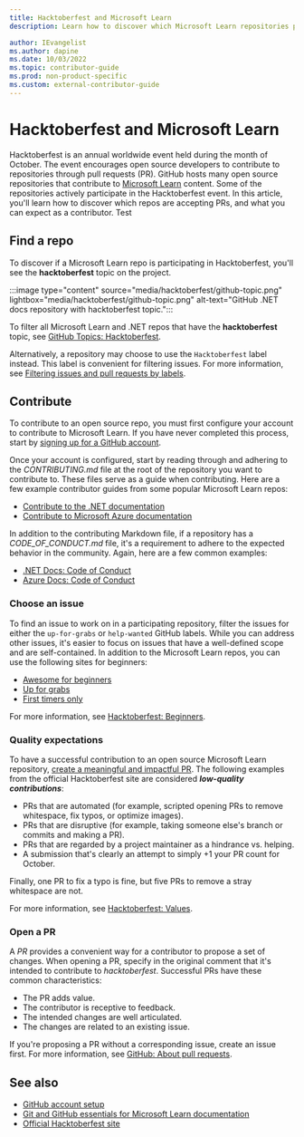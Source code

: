 ```yaml
---
title: Hacktoberfest and Microsoft Learn
description: Learn how to discover which Microsoft Learn repositories participate in Hacktoberfest, how to contribute, and what you can expect as a contributor.

author: IEvangelist
ms.author: dapine
ms.date: 10/03/2022
ms.topic: contributor-guide
ms.prod: non-product-specific
ms.custom: external-contributor-guide
---
```


# Hacktoberfest and Microsoft Learn

Hacktoberfest is an annual worldwide event held during the month of October. The event encourages open source developers to contribute to repositories through pull requests (PR). GitHub hosts many open source repositories that contribute to [Microsoft Learn](/) content. Some of the repositories actively participate in the Hacktoberfest event. In this article, you'll learn how to discover which repos are accepting PRs, and what you can expect as a contributor. Test
## Find a repo

To discover if a Microsoft Learn repo is participating in Hacktoberfest, you'll see the **hacktoberfest** topic on the project.

:::image type="content" source="media/hacktoberfest/github-topic.png" lightbox="media/hacktoberfest/github-topic.png" alt-text="GitHub .NET docs repository with hacktoberfest topic.":::

To filter all Microsoft Learn and .NET repos that have the **hacktoberfest** topic, see [GitHub Topics: Hacktoberfest](https://github.com/topics/hacktoberfest?q=org%3AMicrosoftDocs+org%3Adotnet).

Alternatively, a repository may choose to use the `Hacktoberfest` label instead. This label is convenient for filtering issues. For more information, see [Filtering issues and pull requests by labels](https://docs.github.com/github/administering-a-repository/finding-information-in-a-repository/filtering-issues-and-pull-requests-by-labels).

## Contribute

To contribute to an open source repo, you must first configure your account to contribute to Microsoft Learn. If you have never completed this process, start by [signing up for a GitHub account](./get-started-setup-github.md).

Once your account is configured, start by reading through and adhering to the _CONTRIBUTING.md_ file at the root of the repository you want to contribute to. These files serve as a guide when contributing. Here are a few example contributor guides from some popular Microsoft Learn repos:

- [Contribute to the .NET documentation](./dotnet/dotnet-contribute.md)
- [Contribute to Microsoft Azure documentation](https://github.com/MicrosoftDocs/azure-docs/blob/main/CONTRIBUTING.md)

In addition to the contributing Markdown file, if a repository has a *CODE_OF_CONDUCT.md* file, it's a requirement to adhere to the expected behavior in the community. Again, here are a few common examples:

- [.NET Docs: Code of Conduct](https://github.com/dotnet/docs/blob/main/CODE_OF_CONDUCT.md)
- [Azure Docs: Code of Conduct](https://github.com/MicrosoftDocs/azure-docs/blob/main/CODE_OF_CONDUCT.md)

### Choose an issue

To find an issue to work on in a participating repository, filter the issues for either the `up-for-grabs` or `help-wanted` GitHub labels. While you can address other issues, it's easier to focus on issues that have a well-defined scope and are self-contained. In addition to the Microsoft Learn repos, you can use the following sites for beginners:

- [Awesome for beginners](https://github.com/mungell/awesome-for-beginners)
- [Up for grabs](https://up-for-grabs.net)
- [First timers only](https://www.firsttimersonly.com)

For more information, see [Hacktoberfest: Beginners](https://hacktoberfest.com/participation/#beginner-resources).


### Quality expectations

To have a successful contribution to an open source Microsoft Learn repository, [create a meaningful and impactful PR](#open-a-pr). The following examples from the official Hacktoberfest site are considered ***low-quality contributions***:

- PRs that are automated (for example, scripted opening PRs to remove whitespace, fix typos, or optimize images).
- PRs that are disruptive (for example, taking someone else's branch or commits and making a PR).
- PRs that are regarded by a project maintainer as a hindrance vs. helping.
- A submission that's clearly an attempt to simply +1 your PR count for October.

Finally, one PR to fix a typo is fine, but five PRs to remove a stray whitespace are not.

For more information, see [Hacktoberfest: Values](https://hacktoberfest.com/participation/#values).

### Open a PR

A *PR* provides a convenient way for a contributor to propose a set of changes. When opening a PR, specify in the original comment that it's intended to contribute to *hacktoberfest*. Successful PRs have these common characteristics:

- The PR adds value.
- The contributor is receptive to feedback.
- The intended changes are well articulated.
- The changes are related to an existing issue.

If you're proposing a PR without a corresponding issue, create an issue first. For more information, see [GitHub: About pull requests](https://docs.github.com/github/collaborating-with-pull-requests/proposing-changes-to-your-work-with-pull-requests/about-pull-requests).

## See also

- [GitHub account setup](get-started-setup-github.md)
- [Git and GitHub essentials for Microsoft Learn documentation](git-github-fundamentals.md)
- [Official Hacktoberfest site](https://hacktoberfest.com/)

